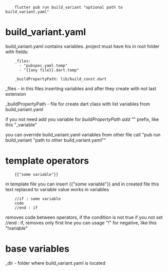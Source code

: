 
        flutter pub run build_variant "optional path to build_variant.yaml"

# build_variant.yaml

build_variant.yaml contains variables.
project must have his in root folder with fields:

        _files:
          - "pubspec.yaml.temp"
          - "{{any file}}.dart.temp"

        _buildPropertyPath: lib/build_const.dart

_files - in this files inserting variables and after they create with not last extension

_buildPropertyPath - file for create dart class with list variables from build_variant.yaml

if you not need add you variable for _buildPropertyPath add "_" prefix, like this "_variable"

you can override build_variant.yaml variables from other file
call "pub run build_variant "path to other build_variant.yaml""

# template operators

        {{"some variable"}}

in template file you can insert {{"some variable"}} and in created file this text replaced to variable value
works in variables

        //if : some variable
        code
        //end : if

removes code between operators, if the condition is not true
if you not set //end : if, removes only first line
you can usage "!" for negative, like this "!variable"

# base variables

_dir - folder where build_variant.yaml is located
